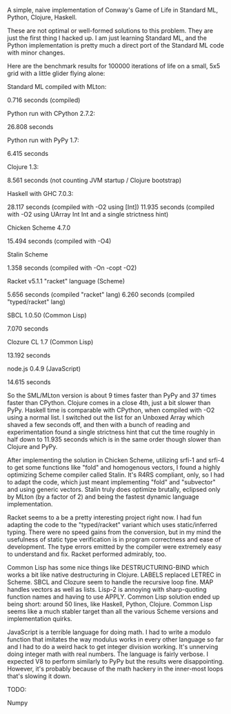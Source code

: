 A simple, naive implementation of Conway's Game of Life in
Standard ML, Python, Clojure, Haskell.

These are not optimal or well-formed solutions to this problem.
They are just the first thing I hacked up. I am just learning
Standard ML, and the Python implementation is pretty much
a direct port of the Standard ML code with minor changes.

Here are the benchmark results for 100000 iterations of life on
a small, 5x5 grid with a little glider flying alone:

Standard ML compiled with MLton:

0.716 seconds (compiled)

Python run with CPython 2.7.2:

26.808 seconds

Python run with PyPy 1.7:

6.415 seconds

Clojure 1.3:

8.561 seconds (not counting JVM startup / Clojure bootstrap)

Haskell with GHC 7.0.3:

28.117 seconds (compiled with -O2 using [Int])
11.935 seconds (compiled with -O2 using UArray Int Int and a single
strictness hint)

Chicken Scheme 4.7.0

15.494 seconds (compiled with -O4)

Stalin Scheme

1.358 seconds (compiled with -On -copt -O2)

Racket v5.1.1 "racket" language (Scheme)

5.656 seconds (compiled "racket" lang)
6.260 seconds (compiled "typed/racket" lang)

SBCL 1.0.50 (Common Lisp)

7.070 seconds

Clozure CL 1.7 (Common Lisp)

13.192 seconds

node.js 0.4.9 (JavaScript)

14.615 seconds

So the SML/MLton version is about 9 times faster than PyPy and 37
times faster than CPython. Clojure comes in a close 4th, just a bit
slower than PyPy. Haskell time is comparable with CPython, when compiled
with -O2 using a normal list. I switched out the list for an Unboxed
Array which shaved a few seconds off, and then with a bunch of reading
and experimentation found a single strictness hint that cut the time
roughly in half down to 11.935 seconds which is in the same order though
slower than Clojure and PyPy.

After implementing the solution in Chicken Scheme, utilizing srfi-1 and
srfi-4 to get some functions like "fold" and homogenous vectors, I found
a highly optimizing Scheme compiler called Stalin. It's R4RS compliant,
only, so I had to adapt the code, which just meant implementing "fold"
and "subvector" and using generic vectors. Stalin truly does optimize
brutally, eclipsed only by MLton (by a factor of 2) and being the fastest
dynamic language implementation.

Racket seems to a be a pretty interesting project right now. I had fun
adapting the code to the "typed/racket" variant which uses
static/inferred typing. There were no speed gains from the conversion,
but in my mind the usefulness of static type verification is in program
correctness and ease of development. The type errors emitted by the
compiler were extremely easy to understand and fix. Racket performed
admirably, too.

Common Lisp has some nice things like DESTRUCTURING-BIND which works a
bit like native destructuring in Clojure. LABELS replaced LETREC in
Scheme. SBCL and Clozure seem to handle the recursive loop fine. MAP
handles vectors as well as lists. Lisp-2 is annoying with sharp-quoting
function names and having to use APPLY. Common Lisp solution ended up
being short: around 50 lines, like Haskell, Python, Clojure. Common Lisp
seems like a much stabler target than all the various Scheme versions
and implementation quirks.

JavaScript is a terrible language for doing math. I had to write a
modulo function that imitates the way modulus works in every other
language so far and I had to do a weird hack to get integer division
working. It's unnerving doing integer math with real numbers. The
language is fairly verbose. I expected V8 to perform similarly to PyPy
but the results were disappointing. However, it's probably because of
the math hackery in the inner-most loops that's slowing it down.

TODO:

Numpy

